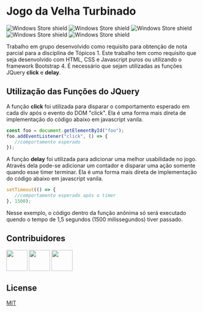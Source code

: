# Jogo da Velha Turbinado
![Windows Store shield](https://img.shields.io/static/v1?label=HTML&message=v5&color=orange)
![Windows Store shield](https://img.shields.io/static/v1?label=CSS&message=v3&color=blue)
![Windows Store shield](https://img.shields.io/static/v1?label=Javascript&message=ES6&color=yellow)
![Windows Store shield](https://img.shields.io/static/v1?label=Bootstrap&message=v4.5.3&color=purple)
![Windows Store shield](https://img.shields.io/static/v1?label=JQuery&message=v3.6.0&color=blue)

Trabalho em grupo desenvolvido como requisito para obtenção de nota parcial para a disciplina de Tópicos 1. Este trabalho tem como requisito que seja desenvolvido com HTML, CSS e Javascript puros ou utilizando o framework Bootstrap 4.
É necessário que sejam utilizadas as funções JQuery **click** e **delay**.

## Utilização das Funções do JQuery

A função **click** foi utilizada para disparar o comportamento esperado em cada div após o evento do DOM "click". Ela é uma forma mais direta de implementação do código abaixo em javascript vanila.

```javascript
const foo = document.getElementById("foo");
foo.addEventListener("click", () => {
   //comportamento esperado
});
```

A função **delay** foi utilizada para adicionar uma melhor usabilidade no jogo. Através dela pode-se adicionar um contador e disparar uma ação somente quando esse timer terminar. Ela é uma forma mais direta de implementação do código abaixo em javascript vanila.

```javascript
setTimeout(() => { 
   //comportamento esperado após o timer 
}, 1500);
```
Nesse exemplo, o código dentro da função anônima só será executado quendo o tempo de 1,5 segundos (1500 milissegundos) tiver passado.

## Contribuidores

[<img src="https://avatars.githubusercontent.com/u/56452064" width="55" height="55" >](https://github.com/AmandaGValerio)    [<img src="https://avatars.githubusercontent.com/u/56452064" width="55" height="55" >](https://github.com/AmandaGValerio)    [<img src="https://avatars.githubusercontent.com/u/42541492?s=460&u=80c91073f18286672ff8bd9ba8afb01ce5011ec4&v=4" width="55" height="55" >](https://github.com/ERAjeje)

## License
[MIT](https://choosealicense.com/licenses/mit/)
